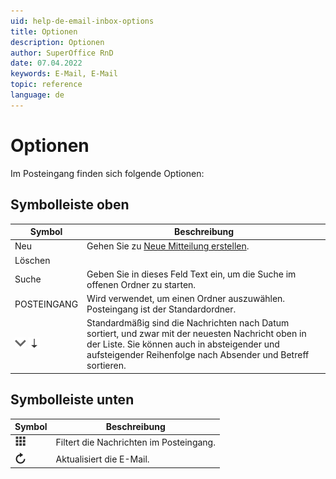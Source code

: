 ```yaml
---
uid: help-de-email-inbox-options
title: Optionen
description: Optionen
author: SuperOffice RnD
date: 07.04.2022
keywords: E-Mail, E-Mail
topic: reference
language: de
---
```


# Optionen

Im Posteingang finden sich folgende Optionen:

## Symbolleiste oben

| Symbol | Beschreibung |
|---|---|
| Neu | Gehen Sie zu [Neue Mitteilung erstellen][1]. |
| Löschen | |
| Suche | Geben Sie in dieses Feld Text ein, um die Suche im offenen Ordner zu starten. |
| POSTEINGANG | Wird verwendet, um einen Ordner auszuwählen. Posteingang ist der Standardordner. |
| ![Symbol][img2] ![Symbol][img5] | Standardmäßig sind die Nachrichten nach Datum sortiert, und zwar mit der neuesten Nachricht oben in der Liste. Sie können auch in absteigender und aufsteigender Reihenfolge nach Absender und Betreff sortieren. |

## Symbolleiste unten

| Symbol | Beschreibung |
|---|---|
| ![Symbol][img3] | Filtert die Nachrichten im Posteingang. |
| ![Symbol][img4] | Aktualisiert die E-Mail. |

<!-- Referenced links -->
[1]: compose.md

<!-- Referenced images -->
[img2]: ../../../../../common/icons/dropdown-arrow.png
[img5]: ../../../../../common/icons/arrow-down-icon.png
[img3]: ../../../../../common/icons/filter-icon.png
[img4]: ../../../../../common/icons/refresh-icon.png
